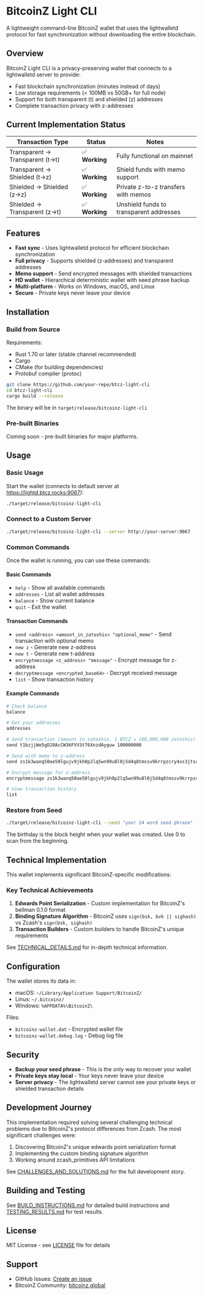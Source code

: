 # BitcoinZ Light CLI

A lightweight command-line BitcoinZ wallet that uses the lightwalletd protocol for fast synchronization without downloading the entire blockchain.

## Overview

BitcoinZ Light CLI is a privacy-preserving wallet that connects to a lightwalletd server to provide:
- Fast blockchain synchronization (minutes instead of days)
- Low storage requirements (< 100MB vs 50GB+ for full node)
- Support for both transparent (t) and shielded (z) addresses
- Complete transaction privacy with z-addresses

## Current Implementation Status

| Transaction Type | Status | Notes |
|-----------------|---------|-------|
| Transparent → Transparent (t→t) | ✅ **Working** | Fully functional on mainnet |
| Transparent → Shielded (t→z) | ✅ **Working** | Shield funds with memo support |
| Shielded → Shielded (z→z) | ✅ **Working** | Private z-to-z transfers with memos |
| Shielded → Transparent (z→t) | ✅ **Working** | Unshield funds to transparent addresses |

## Features

- **Fast sync** - Uses lightwalletd protocol for efficient blockchain synchronization
- **Full privacy** - Supports shielded (z-addresses) and transparent addresses
- **Memo support** - Send encrypted messages with shielded transactions
- **HD wallet** - Hierarchical deterministic wallet with seed phrase backup
- **Multi-platform** - Works on Windows, macOS, and Linux
- **Secure** - Private keys never leave your device

## Installation

### Build from Source

Requirements:
- Rust 1.70 or later (stable channel recommended)
- Cargo
- CMake (for building dependencies)
- Protobuf compiler (protoc)

```bash
git clone https://github.com/your-repo/btcz-light-cli
cd btcz-light-cli
cargo build --release
```

The binary will be in `target/release/bitcoinz-light-cli`

### Pre-built Binaries

Coming soon - pre-built binaries for major platforms.

## Usage

### Basic Usage

Start the wallet (connects to default server at https://lightd.btcz.rocks:9067):
```bash
./target/release/bitcoinz-light-cli
```

### Connect to a Custom Server

```bash
./target/release/bitcoinz-light-cli --server http://your-server:9067
```

### Common Commands

Once the wallet is running, you can use these commands:

#### Basic Commands
- `help` - Show all available commands
- `addresses` - List all wallet addresses  
- `balance` - Show current balance
- `quit` - Exit the wallet

#### Transaction Commands
- `send <address> <amount_in_zatoshis> "optional_memo"` - Send transaction with optional memo
- `new z` - Generate new z-address
- `new t` - Generate new t-address
- `encryptmessage <z_address> "message"` - Encrypt message for z-address
- `decryptmessage <encrypted_base64>` - Decrypt received message
- `list` - Show transaction history

#### Example Commands
```bash
# Check balance
balance

# Get your addresses
addresses

# Send transaction (amount in zatoshis, 1 BTCZ = 100,000,000 zatoshis)
send t1bzjjWe5gD28AcCW36FVV3t76XnzdAyguw 100000000

# Send with memo to z-address
send zs1k3wanq50ae50lgujv9jkh0p2lq5wn99u8l0j5d4q8tmssv9krrpzcry4xs3jtsceg38qz9ctpnn 50000000 "Hello from BitcoinZ!"

# Encrypt message for z-address
encryptmessage zs1k3wanq50ae50lgujv9jkh0p2lq5wn99u8l0j5d4q8tmssv9krrpzcry4xs3jtsceg38qz9ctpnn "Private message"

# View transaction history
list
```

### Restore from Seed

```bash
./target/release/bitcoinz-light-cli --seed "your 24 word seed phrase" --birthday 328500
```

The birthday is the block height when your wallet was created. Use 0 to scan from the beginning.

## Technical Implementation

This wallet implements significant BitcoinZ-specific modifications:

### Key Technical Achievements
1. **Edwards Point Serialization** - Custom implementation for BitcoinZ's bellman 0.1.0 format
2. **Binding Signature Algorithm** - BitcoinZ uses `sign(bsk, bvk || sighash)` vs Zcash's `sign(bsk, sighash)`
3. **Transaction Builders** - Custom builders to handle BitcoinZ's unique requirements

See [TECHNICAL_DETAILS.md](TECHNICAL_DETAILS.md) for in-depth technical information.

## Configuration

The wallet stores its data in:
- macOS: `~/Library/Application Support/BitcoinZ/`
- Linux: `~/.bitcoinz/`
- Windows: `%APPDATA%\BitcoinZ\`

Files:
- `bitcoinz-wallet.dat` - Encrypted wallet file
- `bitcoinz-wallet.debug.log` - Debug log file

## Security

- **Backup your seed phrase** - This is the only way to recover your wallet
- **Private keys stay local** - Your keys never leave your device
- **Server privacy** - The lightwalletd server cannot see your private keys or shielded transaction details

## Development Journey

This implementation required solving several challenging technical problems due to BitcoinZ's protocol differences from Zcash. The most significant challenges were:

1. Discovering BitcoinZ's unique edwards point serialization format
2. Implementing the custom binding signature algorithm
3. Working around zcash_primitives API limitations

See [CHALLENGES_AND_SOLUTIONS.md](CHALLENGES_AND_SOLUTIONS.md) for the full development story.

## Building and Testing

See [BUILD_INSTRUCTIONS.md](BUILD_INSTRUCTIONS.md) for detailed build instructions and [TESTING_RESULTS.md](TESTING_RESULTS.md) for test results.

## License

MIT License - see [LICENSE](LICENSE) file for details


## Support

- GitHub Issues: [Create an issue](https://github.com/z-bitcoinz/BitcoinZ-Light-CLI/issues)
- BitcoinZ Community: [bitcoinz.global](https://bitcoinz.global)